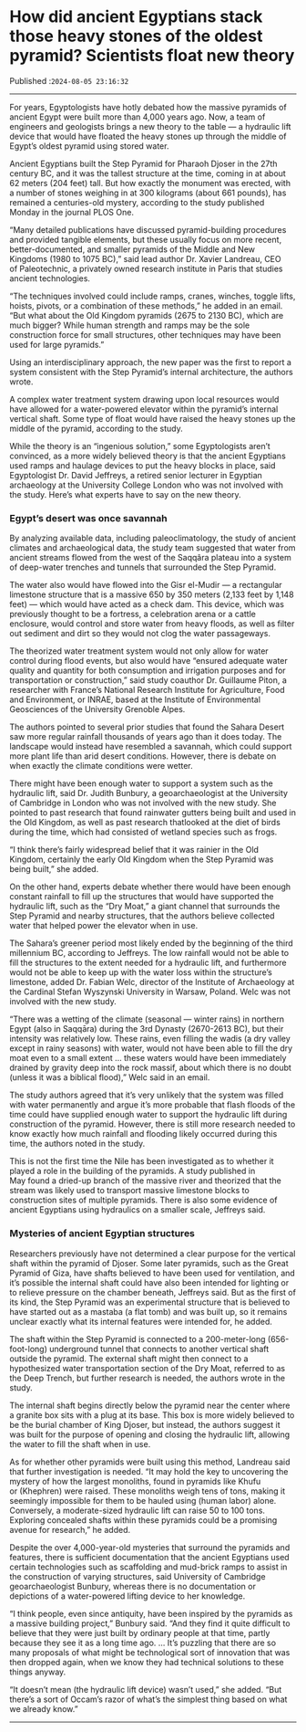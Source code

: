 # How did ancient Egyptians stack those heavy stones of the oldest pyramid? Scientists float new theory

Published :`2024-08-05 23:16:32`

---

For years, Egyptologists have hotly debated how the massive pyramids of ancient Egypt were built more than 4,000 years ago. Now, a team of engineers and geologists brings a new theory to the table — a hydraulic lift device that would have floated the heavy stones up through the middle of Egypt’s oldest pyramid using stored water.

Ancient Egyptians built the Step Pyramid for Pharaoh Djoser in the 27th century BC, and it was the tallest structure at the time, coming in at about 62 meters (204 feet) tall. But how exactly the monument was erected, with a number of stones weighing in at 300 kilograms (about 661 pounds), has remained a centuries-old mystery, according to the study published Monday in the journal PLOS One.

“Many detailed publications have discussed pyramid-building procedures and provided tangible elements, but these usually focus on more recent, better-documented, and smaller pyramids of the Middle and New Kingdoms (1980 to 1075 BC),” said lead author Dr. Xavier Landreau, CEO of Paleotechnic, a privately owned research institute in Paris that studies ancient technologies.

“The techniques involved could include ramps, cranes, winches, toggle lifts, hoists, pivots, or a combination of these methods,” he added in an email. “But what about the Old Kingdom pyramids (2675 to 2130 BC), which are much bigger? While human strength and ramps may be the sole construction force for small structures, other techniques may have been used for large pyramids.”

Using an interdisciplinary approach, the new paper was the first to report a system consistent with the Step Pyramid’s internal architecture, the authors wrote.

A complex water treatment system drawing upon local resources would have allowed for a water-powered elevator within the pyramid’s internal vertical shaft. Some type of float would have raised the heavy stones up the middle of the pyramid, according to the study.

While the theory is an “ingenious solution,” some Egyptologists aren’t convinced, as a more widely believed theory is that the ancient Egyptians used ramps and haulage devices to put the heavy blocks in place, said Egyptologist Dr. David Jeffreys, a retired senior lecturer in Egyptian archaeology at the University College London who was not involved with the study. Here’s what experts have to say on the new theory.

### Egypt’s desert was once savannah

By analyzing available data, including paleoclimatology, the study of ancient climates and archaeological data, the study team suggested that water from ancient streams flowed from the west of the Saqqâra plateau into a system of deep-water trenches and tunnels that surrounded the Step Pyramid.

The water also would have flowed into the Gisr el-Mudir — a rectangular limestone structure that is a massive 650 by 350 meters (2,133 feet by 1,148 feet) — which would have acted as a check dam. This device, which was previously thought to be a fortress, a celebration arena or a cattle enclosure, would control and store water from heavy floods, as well as filter out sediment and dirt so they would not clog the water passageways.

The theorized water treatment system would not only allow for water control during flood events, but also would have “ensured adequate water quality and quantity for both consumption and irrigation purposes and for transportation or construction,” said study coauthor Dr. Guillaume Piton, a researcher with France’s National Research Institute for Agriculture, Food and Environment, or INRAE, based at the Institute of Environmental Geosciences of the University Grenoble Alpes.

The authors pointed to several prior studies that found the Sahara Desert saw more regular rainfall thousands of years ago than it does today. The landscape would instead have resembled a savannah, which could support more plant life than arid desert conditions. However, there is debate on when exactly the climate conditions were wetter.

There might have been enough water to support a system such as the hydraulic lift, said Dr. Judith Bunbury, a geoarchaeologist at the University of Cambridge in London who was not involved with the new study. She pointed to past research that found rainwater gutters being built and used in the Old Kingdom, as well as past research thatlooked at the diet of birds during the time, which had consisted of wetland species such as frogs.

“I think there’s fairly widespread belief that it was rainier in the Old Kingdom, certainly the early Old Kingdom when the Step Pyramid was being built,” she added.

On the other hand, experts debate whether there would have been enough constant rainfall to fill up the structures that would have supported the hydraulic lift, such as the “Dry Moat,” a giant channel that surrounds the Step Pyramid and nearby structures, that the authors believe collected water that helped power the elevator when in use.

The Sahara’s greener period most likely ended by the beginning of the third millennium BC, according to Jeffreys. The low rainfall would not be able to fill the structures to the extent needed for a hydraulic lift, and furthermore would not be able to keep up with the water loss within the structure’s limestone, added Dr. Fabian Welc, director of the Institute of Archaeology at the Cardinal Stefan Wyszynski University in Warsaw, Poland. Welc was not involved with the new study.

“There was a wetting of the climate (seasonal — winter rains) in northern Egypt (also in Saqqāra) during the 3rd Dynasty (2670-2613 BC), but their intensity was relatively low. These rains, even filling the wadis (a dry valley except in rainy seasons) with water, would not have been able to fill the dry moat even to a small extent … these waters would have been immediately drained by gravity deep into the rock massif, about which there is no doubt (unless it was a biblical flood),” Welc said in an email.

The study authors agreed that it’s very unlikely that the system was filled with water permanently and argue it’s more probable that flash floods of the time could have supplied enough water to support the hydraulic lift during construction of the pyramid. However, there is still more research needed to know exactly how much rainfall and flooding likely occurred during this time, the authors noted in the study.

This is not the first time the Nile has been investigated as to whether it played a role in the building of the pyramids. A study published in May found a dried-up branch of the massive river and theorized that the stream was likely used to transport massive limestone blocks to construction sites of multiple pyramids. There is also some evidence of ancient Egyptians using hydraulics on a smaller scale, Jeffreys said.

### Mysteries of ancient Egyptian structures

Researchers previously have not determined a clear purpose for the vertical shaft within the pyramid of Djoser. Some later pyramids, such as the Great Pyramid of Giza, have shafts believed to have been used for ventilation, and it’s possible the internal shaft could have also been intended for lighting or to relieve pressure on the chamber beneath, Jeffreys said. But as the first of its kind, the Step Pyramid was an experimental structure that is believed to have started out as a mastaba (a flat tomb) and was built up, so it remains unclear exactly what its internal features were intended for, he added.

The shaft within the Step Pyramid is connected to a 200-meter-long (656-foot-long) underground tunnel that connects to another vertical shaft outside the pyramid. The external shaft might then connect to a hypothesized water transportation section of the Dry Moat, referred to as the Deep Trench, but further research is needed, the authors wrote in the study.

The internal shaft begins directly below the pyramid near the center where a granite box sits with a plug at its base. This box is more widely believed to be the burial chamber of King Djoser, but instead, the authors suggest it was built for the purpose of opening and closing the hydraulic lift, allowing the water to fill the shaft when in use.

As for whether other pyramids were built using this method, Landreau said that further investigation is needed. “It may hold the key to uncovering the mystery of how the largest monoliths, found in pyramids like Khufu or (Khephren) were raised. These monoliths weigh tens of tons, making it seemingly impossible for them to be hauled using (human labor) alone. Conversely, a moderate-sized hydraulic lift can raise 50 to 100 tons. Exploring concealed shafts within these pyramids could be a promising avenue for research,” he added.

Despite the over 4,000-year-old mysteries that surround the pyramids and features, there is sufficient documentation that the ancient Egyptians used certain technologies such as scaffolding and mud-brick ramps to assist in the construction of varying structures, said University of Cambridge geoarchaeologist Bunbury, whereas there is no documentation or depictions of a water-powered lifting device to her knowledge.

“I think people, even since antiquity, have been inspired by the pyramids as a massive building project,” Bunbury said. “And they find it quite difficult to believe that they were just built by ordinary people at that time, partly because they see it as a long time ago. … It’s puzzling that there are so many proposals of what might be technological sort of innovation that was then dropped again, when we know they had technical solutions to these things anyway.

“It doesn’t mean (the hydraulic lift device) wasn’t used,” she added. “But there’s a sort of Occam’s razor of what’s the simplest thing based on what we already know.”

---

